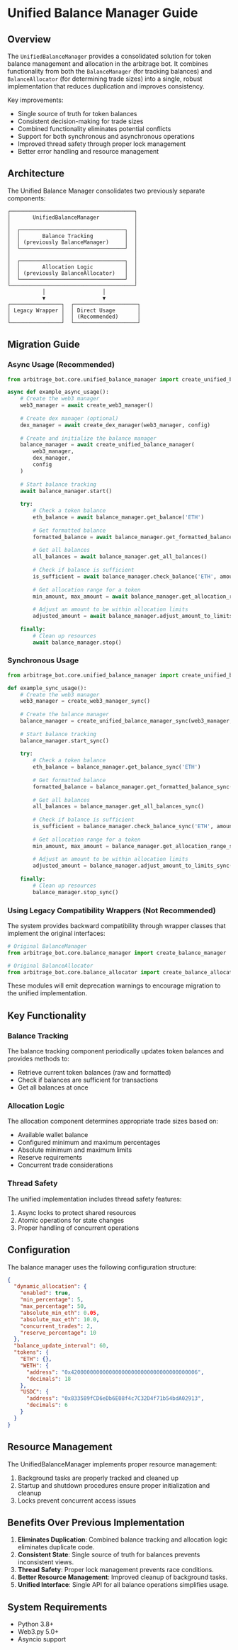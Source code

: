 # Unified Balance Manager Guide

## Overview

The `UnifiedBalanceManager` provides a consolidated solution for token balance management and allocation in the arbitrage bot. It combines functionality from both the `BalanceManager` (for tracking balances) and `BalanceAllocator` (for determining trade sizes) into a single, robust implementation that reduces duplication and improves consistency.

Key improvements:
- Single source of truth for token balances
- Consistent decision-making for trade sizes
- Combined functionality eliminates potential conflicts
- Support for both synchronous and asynchronous operations
- Improved thread safety through proper lock management
- Better error handling and resource management

## Architecture

The Unified Balance Manager consolidates two previously separate components:

```
┌───────────────────────────────────────┐
│       UnifiedBalanceManager           │
│                                       │
│  ┌─────────────────────────────────┐  │
│  │       Balance Tracking          │  │
│  │ (previously BalanceManager)     │  │
│  └─────────────────────────────────┘  │
│                                       │
│  ┌─────────────────────────────────┐  │
│  │       Allocation Logic          │  │
│  │ (previously BalanceAllocator)   │  │
│  └─────────────────────────────────┘  │
└───────────────────────────────────────┘
           │                  │
           ▼                  ▼
┌────────────────┐  ┌────────────────────┐
│ Legacy Wrapper │  │ Direct Usage       │
│                │  │ (Recommended)      │
└────────────────┘  └────────────────────┘
```

## Migration Guide

### Async Usage (Recommended)

```python
from arbitrage_bot.core.unified_balance_manager import create_unified_balance_manager

async def example_async_usage():
    # Create the web3 manager
    web3_manager = await create_web3_manager()
    
    # Create dex manager (optional)
    dex_manager = await create_dex_manager(web3_manager, config)
    
    # Create and initialize the balance manager
    balance_manager = await create_unified_balance_manager(
        web3_manager, 
        dex_manager, 
        config
    )
    
    # Start balance tracking
    await balance_manager.start()
    
    try:
        # Check a token balance
        eth_balance = await balance_manager.get_balance('ETH')
        
        # Get formatted balance
        formatted_balance = await balance_manager.get_formatted_balance('ETH')
        
        # Get all balances
        all_balances = await balance_manager.get_all_balances()
        
        # Check if balance is sufficient
        is_sufficient = await balance_manager.check_balance('ETH', amount_wei)
        
        # Get allocation range for a token
        min_amount, max_amount = await balance_manager.get_allocation_range(token_address)
        
        # Adjust an amount to be within allocation limits
        adjusted_amount = await balance_manager.adjust_amount_to_limits(token_address, amount)
        
    finally:
        # Clean up resources
        await balance_manager.stop()
```

### Synchronous Usage

```python
from arbitrage_bot.core.unified_balance_manager import create_unified_balance_manager_sync

def example_sync_usage():
    # Create the web3 manager
    web3_manager = create_web3_manager_sync()
    
    # Create the balance manager
    balance_manager = create_unified_balance_manager_sync(web3_manager, None, config)
    
    # Start balance tracking
    balance_manager.start_sync()
    
    try:
        # Check a token balance
        eth_balance = balance_manager.get_balance_sync('ETH')
        
        # Get formatted balance
        formatted_balance = balance_manager.get_formatted_balance_sync('ETH')
        
        # Get all balances
        all_balances = balance_manager.get_all_balances_sync()
        
        # Check if balance is sufficient
        is_sufficient = balance_manager.check_balance_sync('ETH', amount_wei)
        
        # Get allocation range for a token
        min_amount, max_amount = balance_manager.get_allocation_range_sync(token_address)
        
        # Adjust an amount to be within allocation limits
        adjusted_amount = balance_manager.adjust_amount_to_limits_sync(token_address, amount)
        
    finally:
        # Clean up resources
        balance_manager.stop_sync()
```

### Using Legacy Compatibility Wrappers (Not Recommended)

The system provides backward compatibility through wrapper classes that implement the original interfaces:

```python
# Original BalanceManager
from arbitrage_bot.core.balance_manager import create_balance_manager

# Original BalanceAllocator
from arbitrage_bot.core.balance_allocator import create_balance_allocator
```

These modules will emit deprecation warnings to encourage migration to the unified implementation.

## Key Functionality

### Balance Tracking

The balance tracking component periodically updates token balances and provides methods to:

- Retrieve current token balances (raw and formatted)
- Check if balances are sufficient for transactions
- Get all balances at once

### Allocation Logic

The allocation component determines appropriate trade sizes based on:

- Available wallet balance
- Configured minimum and maximum percentages
- Absolute minimum and maximum limits
- Reserve requirements
- Concurrent trade considerations

### Thread Safety

The unified implementation includes thread safety features:

1. Async locks to protect shared resources
2. Atomic operations for state changes
3. Proper handling of concurrent operations

## Configuration

The balance manager uses the following configuration structure:

```json
{
  "dynamic_allocation": {
    "enabled": true,
    "min_percentage": 5,
    "max_percentage": 50,
    "absolute_min_eth": 0.05,
    "absolute_max_eth": 10.0,
    "concurrent_trades": 2,
    "reserve_percentage": 10
  },
  "balance_update_interval": 60,
  "tokens": {
    "ETH": {},
    "WETH": {
      "address": "0x4200000000000000000000000000000000000006",
      "decimals": 18
    },
    "USDC": {
      "address": "0x833589fCD6eDb6E08f4c7C32D4f71b54bdA02913",
      "decimals": 6
    }
  }
}
```

## Resource Management

The UnifiedBalanceManager implements proper resource management:

1. Background tasks are properly tracked and cleaned up
2. Startup and shutdown procedures ensure proper initialization and cleanup
3. Locks prevent concurrent access issues

## Benefits Over Previous Implementation

1. **Eliminates Duplication**: Combined balance tracking and allocation logic eliminates duplicate code.
2. **Consistent State**: Single source of truth for balances prevents inconsistent views.
3. **Thread Safety**: Proper lock management prevents race conditions.
4. **Better Resource Management**: Improved cleanup of background tasks.
5. **Unified Interface**: Single API for all balance operations simplifies usage.

## System Requirements

- Python 3.8+
- Web3.py 5.0+
- Asyncio support